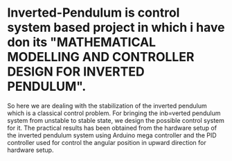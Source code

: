 # Inverted-Pendulum is control system based project in which i have don its "MATHEMATICAL MODELLING AND CONTROLLER DESIGN FOR INVERTED PENDULUM".
So here we are dealing with the stabilization of the inverted pendulum which is a classical control problem. For bringing the inb=verted pendulum system from unstable to stable state, we design the possible control system for it.
The practical results has been obtained from the hardware setup of the inverted pendulum system using Arduino mega controller and the PID controller used for control the angular position in upward direction for hardware setup. 
